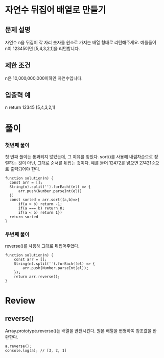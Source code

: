 # 자연수 뒤집어 배열로 만들기
## 문제 설명
자연수 n을 뒤집어 각 자리 숫자를 원소로 가지는 배열 형태로 리턴해주세요. 예를들어 n이 12345이면 [5,4,3,2,1]을 리턴합니다.

## 제한 조건
n은 10,000,000,000이하인 자연수입니다.
## 입출력 예
n	return
12345	[5,4,3,2,1]


# 풀이
### 첫번째 풀이
첫 번째 풀이는 통과되지 않았는데, 그 이유를 찾았다.
sort()를 사용해 내림차순으로 정렬하는 것이 아닌, 그대로 순서를 뒤집는 것이다.
예를 들어 12472를 넣으면 27421순으로 출력되어야 한다.
```
function solution(n) {
  const arr = [];
  String(n).split('').forEach((el) => {
      arr.push(Number.parseInt(el))
  })
  const sorted = arr.sort((a,b)=>{
      if(a > b) return -1;
      if(a === b) return 0;
      if(a < b) return 1})
  return sorted
}
```

### 두번째 풀이
reverse()를 사용해 그대로 뒤집어주었다.
```
function solution(n) {
    const arr = [];
    String(n).split('').forEach((el) => {
        arr.push(Number.parseInt(el));
    });
    return arr.reverse();
}
```

# Review
## reverse()
Array.prototype.reverse()는 배열을 반전시킨다.
원본 배열을 변형하여 참조값을 반환한다.

```
a.reverse();
console.log(a); // [3, 2, 1]
```
